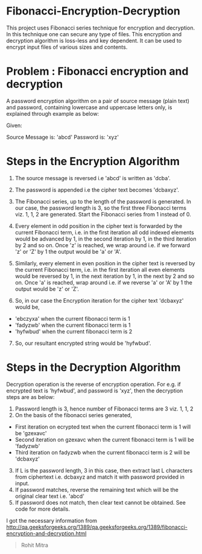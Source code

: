 # Fibonacci-Encryption-Decryption
This project uses Fibonacci series technique for encryption and decryption. In this technique one can secure any type of files. This encryption and decryption algorithm is loss-less and key dependent. It can be used to encrypt input files of various sizes and contents.

# Problem : Fibonacci encryption and decryption

A password encryption algorithm on a pair of source message (plain text) and password, containing lowercase and uppercase letters only, is explained through example as below: 

Given:

Source Message is: 'abcd'
Password is: 'xyz' 

# Steps in the Encryption Algorithm 

1. The source message is reversed i.e 'abcd' is written as 'dcba'.
2. The password is appended i.e the cipher text becomes 'dcbaxyz'.
3. The Fibonacci series, up to the length of the password is generated. In our case, the password length is 3, so the first three Fibonacci terms viz. 1, 1, 2 are generated. Start the Fibonacci series from 1 instead of 0.
4. Every element in odd position in the cipher text is forwarded by the current Fibonacci term, i.e. in the first iteration all odd indexed elements would be advanced by 1, in the second iteration by 1, in the third iteration by 2 and so on. Once 'z' is reached, we wrap around i.e. if we forward 'z' or 'Z' by 1 the output would be 'a' or 'A'. 

5. Similarly, every element in even position in the cipher text is reversed by the current Fibonacci term, i.e. in the first iteration all even elements would be reversed by 1, in the next iteration by 1, in the next by 2 and so on. Once 'a' is reached, wrap around i.e. if we reverse 'a' or 'A' by 1 the output would be 'z' or 'Z'.
6. So, in our case the Encryption iteration for the cipher text 'dcbaxyz' would be, 
 * 'ebczyxa' when the current fibonacci term is 1
 * 'fadyzwb' when the current fibonacci term is 1
 * 'hyfwbud' when the current fibonacci term is 2
7. So, our resultant encrypted string would be 'hyfwbud'.

# Steps in the Decryption Algorithm

Decryption operation is the reverse of encryption operation. For e.g. if encrypted text is 'hyfwbud', and password is 'xyz', then the decryption steps are as below:

1. Password length is 3, hence number of Fibonacci terms are 3 viz. 1, 1, 2
2. On the basis of the fibonacci series generated,
 * First iteration on ecrypted text when the current fibonacci term is 1 will be 'gzexavc'
 * Second iteration on gzexavc when the current fibonacci term is 1 will be 'fadyzwb'
 * Third iteration on fadyzwb when the current fibonacci term is 2 will be 'dcbaxyz'
3. If L is the password length, 3 in this case, then extract last L characters from ciphertext i.e. dcbaxyz and match it with password provided in input. 
4. If password matches, reverse the remaining text which will be the original clear text i.e. 'abcd'
5. If password does not match, then clear text cannot be obtained. See code for more details.

I got the necessary information from 
http://qa.geeksforgeeks.org/1389/qa.geeksforgeeks.org/1389/fibonacci-encryption-and-decryption.html
> Rohit Mitra
